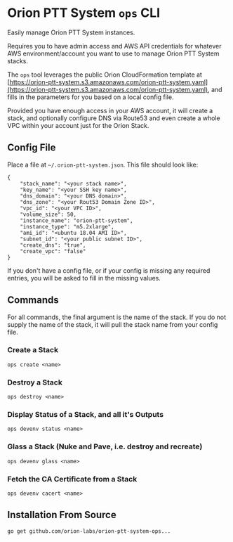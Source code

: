 # Orion PTT System `ops` CLI

Easily manage Orion PTT System instances.

Requires you to have admin access and AWS API credentials for whatever AWS environment/account you want to use to manage Orion PTT System stacks.

The `ops` tool leverages the public Orion CloudFormation template at [https://orion-ptt-system.s3.amazonaws.com/orion-ptt-system.yaml](https://orion-ptt-system.s3.amazonaws.com/orion-ptt-system.yaml), and fills in the parameters for you based on a local config file.

Provided you have enough access in your AWS account, it will create a stack, and optionally configure DNS via Route53 and even create a whole VPC within your account just for the Orion Stack.

## Config File

Place a file at `~/.orion-ptt-system.json`.  This file should look like:

    {
        "stack_name": "<your stack name>",
        "key_name": "<your SSH key name>",
        "dns_domain": "<your DNS domain>",
        "dns_zone": "<your Rout53 Domain Zone ID>",
        "vpc_id": "<your VPC ID>",
        "volume_size": 50,
        "instance_name": "orion-ptt-system",
        "instance_type": "m5.2xlarge",
        "ami_id": "<ubuntu 18.04 AMI ID>",
        "subnet_id": "<your public subnet ID>",
        "create_dns": "true",
        "create_vpc": "false"
    }

If you don't have a config file, or if your config is missing any required entries, you will be asked to fill in the missing values.

## Commands

For all commands, the final argument is the name of the stack.  If you do not supply the name of the stack, it will pull the stack name from your config file.

### Create a Stack

    ops create <name>

### Destroy a Stack

    ops destroy <name>

### Display Status of a Stack, and all it's Outputs

    ops devenv status <name>

### Glass a Stack (Nuke and Pave, i.e. destroy and recreate)

    ops devenv glass <name>

### Fetch the CA Certificate from a Stack

    ops devenv cacert <name>

## Installation From Source

    go get github.com/orion-labs/orion-ptt-system-ops...